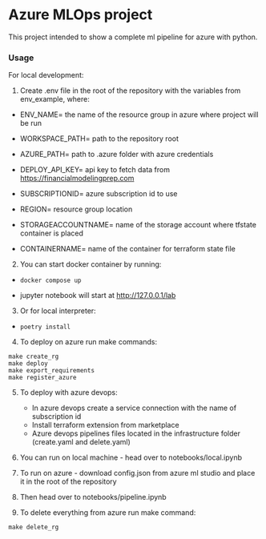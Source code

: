 # Azure MLOps project

This project intended to show a complete ml pipeline for azure with python.

### Usage
For local development:
1.  Create .env file in the root of the repository with the variables from env_example, where:
  - ENV_NAME= the name of the resource group in azure where project will be run

  - WORKSPACE_PATH= path to the repository root

  - AZURE_PATH= path to .azure folder with azure credentials

  - DEPLOY_API_KEY= api key to fetch data from https://financialmodelingprep.com

  - SUBSCRIPTIONID= azure subscription id to use

  - REGION= resource group location

  - STORAGEACCOUNTNAME= name of the storage account where tfstate container is placed

  - CONTAINERNAME= name of the container for terraform state file

2. You can start docker container by running:
- ```shell
  docker compose up

- jupyter notebook will start at http://127.0.0.1/lab
3. Or for local interpreter:
- ```shell
  poetry install

4. To deploy on azure run make commands:
```shell
make create_rg
make deploy
make export_requirements
make register_azure
```

5. To deploy with azure devops:
    - In azure devops create a service connection with the name of subscription id
    - Install terraform extension from marketplace
    - Azure devops pipelines files located in the infrastructure folder (create.yaml and delete.yaml)
6. You can run on local machine - head over to notebooks/local.ipynb
7. To run on azure - download config.json from azure ml studio and place it in the root of the repository
8. Then head over to notebooks/pipeline.ipynb

9. To delete everything from azure run make command:
```shell
make delete_rg
```